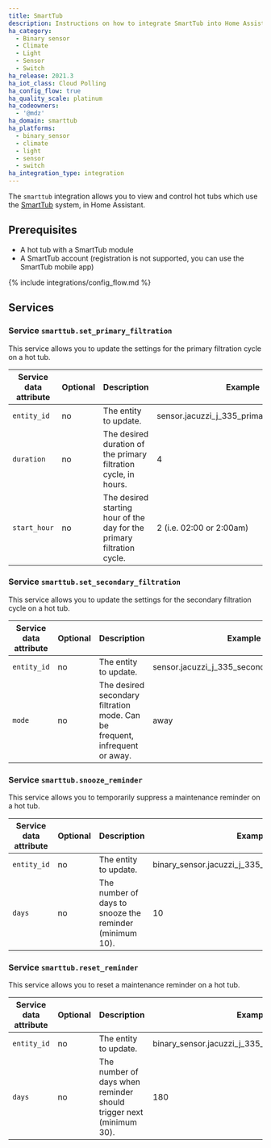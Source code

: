 ```yaml
---
title: SmartTub
description: Instructions on how to integrate SmartTub into Home Assistant.
ha_category:
  - Binary sensor
  - Climate
  - Light
  - Sensor
  - Switch
ha_release: 2021.3
ha_iot_class: Cloud Polling
ha_config_flow: true
ha_quality_scale: platinum
ha_codeowners:
  - '@mdz'
ha_domain: smarttub
ha_platforms:
  - binary_sensor
  - climate
  - light
  - sensor
  - switch
ha_integration_type: integration
---
```


The `smarttub` integration allows you to view and control hot tubs which use the [SmartTub](https://www.jacuzzi.com/en-us/hot-tubs/owners/smarttub-system) system, in Home Assistant.

## Prerequisites

- A hot tub with a SmartTub module
- A SmartTub account (registration is not supported, you can use the SmartTub mobile app)

{% include integrations/config_flow.md %}

## Services

### Service `smarttub.set_primary_filtration`

This service allows you to update the settings for the primary filtration cycle
on a hot tub.

| Service data attribute | Optional | Description | Example |
| ---------------------- | -------- | ----------- | ------- |
| `entity_id` | no | The entity to update. | sensor.jacuzzi_j_335_primary_filtration_cycle
| `duration` | no | The desired duration of the primary filtration cycle, in hours. | 4
| `start_hour` | no | The desired starting hour of the day for the primary filtration cycle. | 2 (i.e. 02:00 or 2:00am)


### Service `smarttub.set_secondary_filtration`

This service allows you to update the settings for the secondary filtration
cycle on a hot tub.

| Service data attribute | Optional | Description | Example |
| ---------------------- | -------- | ----------- | ------- |
| `entity_id` | no | The entity to update. | sensor.jacuzzi_j_335_secondary_filtration_cycle
| `mode` | no | The desired secondary filtration mode. Can be frequent, infrequent or away. | away

### Service `smarttub.snooze_reminder`

This service allows you to temporarily suppress a maintenance reminder on a hot tub.

| Service data attribute | Optional | Description | Example |
| ---------------------- | -------- | ----------- | ------- |
| `entity_id` | no | The entity to update. | binary_sensor.jacuzzi_j_335_refresh_water_reminder
| `days` | no | The number of days to snooze the reminder (minimum 10). | 10

### Service `smarttub.reset_reminder`

This service allows you to reset a maintenance reminder on a hot tub.

| Service data attribute | Optional | Description | Example |
| ---------------------- | -------- | ----------- | ------- |
| `entity_id` | no | The entity to update. | binary_sensor.jacuzzi_j_335_refresh_water_reminder
| `days` | no | The number of days when reminder should trigger next (minimum 30). | 180
